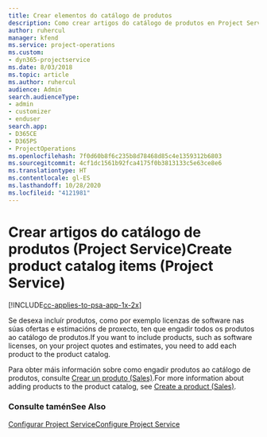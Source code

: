 ```yaml
---
title: Crear elementos do catálogo de produtos
description: Como crear artigos do catálogo de produtos en Project Service
author: ruhercul
manager: kfend
ms.service: project-operations
ms.custom:
- dyn365-projectservice
ms.date: 8/03/2018
ms.topic: article
ms.author: ruhercul
audience: Admin
search.audienceType:
- admin
- customizer
- enduser
search.app:
- D365CE
- D365PS
- ProjectOperations
ms.openlocfilehash: 7f0d60b8f6c235b8d78468d85c4e1359312b6803
ms.sourcegitcommit: 4cf1dc1561b92fca4175f0b3813133c5e63ce8e6
ms.translationtype: HT
ms.contentlocale: gl-ES
ms.lasthandoff: 10/28/2020
ms.locfileid: "4121981"
---
```

# <a name="create-product-catalog-items-project-service"></a><span data-ttu-id="de6a0-103">Crear artigos do catálogo de produtos (Project Service)</span><span class="sxs-lookup"><span data-stu-id="de6a0-103">Create product catalog items (Project Service)</span></span>

[!INCLUDE[cc-applies-to-psa-app-1x-2x](../includes/cc-applies-to-psa-app-1x-2x.md)]

<span data-ttu-id="de6a0-104">Se desexa incluír produtos, como por exemplo licenzas de software nas súas ofertas e estimacións de proxecto, ten que engadir todos os produtos ao catálogo de produtos.</span><span class="sxs-lookup"><span data-stu-id="de6a0-104">If you want to include products, such as software licenses, on your project quotes and estimates, you need to add each product to the product catalog.</span></span>  
  
 <span data-ttu-id="de6a0-105">Para obter máis información sobre como engadir produtos ao catálogo de produtos, consulte [Crear un produto (Sales)](https://docs.microsoft.com/dynamics365/sales-enterprise/create-product-sales).</span><span class="sxs-lookup"><span data-stu-id="de6a0-105">For more information about adding products to the product catalog, see [Create a product (Sales)](https://docs.microsoft.com/dynamics365/sales-enterprise/create-product-sales).</span></span>  
  
### <a name="see-also"></a><span data-ttu-id="de6a0-106">Consulte tamén</span><span class="sxs-lookup"><span data-stu-id="de6a0-106">See Also</span></span>  
 [<span data-ttu-id="de6a0-107">Configurar Project Service</span><span class="sxs-lookup"><span data-stu-id="de6a0-107">Configure Project Service</span></span>](../psa/configure.md)
